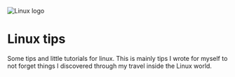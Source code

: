 ![Linux logo](https://blog.guillaume-gomez.fr/blog/linux-kernel-logo.png)

# Linux tips

Some tips and little tutorials for linux. This is mainly tips I wrote for myself to not forget things I discovered through my travel inside the Linux world.

